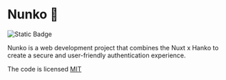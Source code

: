 # Nunko 🧧

![Static Badge](https://img.shields.io/badge/license-MIT-brightgreen?label=LICENSE)

Nunko is a web development project that combines the Nuxt x Hanko to create a secure and user-friendly authentication experience.

The code is licensed [MIT](LICENSE)
